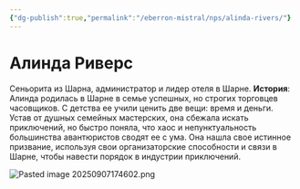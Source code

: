 ```yaml
---
{"dg-publish":true,"permalink":"/eberron-mistral/nps/alinda-rivers/"}
---
```


# Алинда Риверс

Сеньорита из Шарна, администратор и лидер отеля в Шарне. 
**История**: Алинда родилась в Шарне в семье успешных, но строгих торговцев часовщиков. С детства ее учили ценить две вещи: время и деньги. Устав от душных семейных мастерских, она сбежала искать приключений, но быстро поняла, что хаос и непунктуальность большинства авантюристов сводят ее с ума. Она нашла свое истинное призвание, используя свои организаторские способности и связи в Шарне, чтобы навести порядок в индустрии приключений.

![Pasted image 20250907174602.png](/img/user/%D0%AD%D0%B1%D0%B5%D1%80%D1%80%D0%BE%D0%BD%20%D0%9C%D0%B8%D1%81%D1%82%D1%80%D0%B0%D0%BB%D1%8C/img/Pasted%20image%2020250907174602.png)